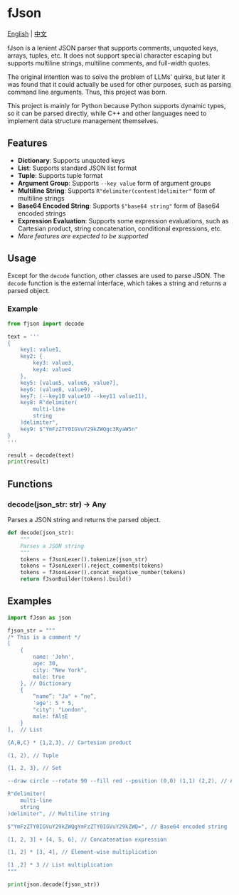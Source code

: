 ﻿# fJson

[English](readme-en.md) | [中文](readme.md)

fJson is a lenient JSON parser that supports comments, unquoted keys, arrays, tuples, etc. It does not support special character escaping but supports multiline strings, multiline comments, and full-width quotes.

The original intention was to solve the problem of LLMs' quirks, but later it was found that it could actually be used for other purposes, such as parsing command line arguments. Thus, this project was born.

This project is mainly for Python because Python supports dynamic types, so it can be parsed directly, while C++ and other languages need to implement data structure management themselves.

## Features

- **Dictionary**: Supports unquoted keys
- **List**: Supports standard JSON list format
- **Tuple**: Supports tuple format
- **Argument Group**: Supports `--key value` form of argument groups
- **Multiline String**: Supports `R"delimiter(content)delimiter"` form of multiline strings
- **Base64 Encoded String**: Supports `$"base64 string"` form of Base64 encoded strings
- **Expression Evaluation**: Supports some expression evaluations, such as Cartesian product, string concatenation, conditional expressions, etc.
- _More features are expected to be supported_

## Usage

Except for the `decode` function, other classes are used to parse JSON. The `decode` function is the external interface, which takes a string and returns a parsed object.

### Example

```python
from fjson import decode

text = '''
{
    key1: value1,
    key2: {
        key3: value3,
        key4: value4
    },
    key5: [value5, value6, value7],
    key6: (value8, value9),
    key7: (--key10 value10 --key11 value11),
    key8: R"delimiter(
        multi-line
        string
    )delimiter",
    key9: $"YmFzZTY0IGVuY29kZWQgc3RyaW5n"
}
'''

result = decode(text)
print(result)
```

## Functions

### decode(json_str: str) -> Any

Parses a JSON string and returns the parsed object.

```python
def decode(json_str):
    """
    Parses a JSON string
    """
    tokens = fJsonLexer().tokenize(json_str)
    tokens = fJsonLexer().reject_comments(tokens)
    tokens = fJsonLexer().concat_negative_number(tokens)
    return fJsonBuilder(tokens).build()
```

## Examples

```python
import fJson as json

fjson_str = """
/* This is a comment */
[
    {
        name: 'John',
        age: 30,
        city: "New York",
        male: true
    }, // Dictionary
    {
        “name”: "Ja" + “ne”,
        'age': 5 * 5,
        "city": "London",
        male: fAlsE
    }
],  // List

{A,B,C} * {1,2,3}, // Cartesian product

(1, 2), // Tuple

{1, 2, 3}, // Set

--draw circle --rotate 90 --fill red --position (0,0) (1,1) (2,2), // Argument group

R"delimiter(
    multi-line
    string
)delimiter", // Multiline string

$"YmFzZTY0IGVuY29kZWQgYmFzZTY0IGVuY29kZWQ=", // Base64 encoded string

[1, 2, 3] + [4, 5, 6], // Concatenation expression

[1, 2] * [3, 4], // Element-wise multiplication

[1 ,2] * 3 // List multiplication
"""

print(json.decode(fjson_str))
```
